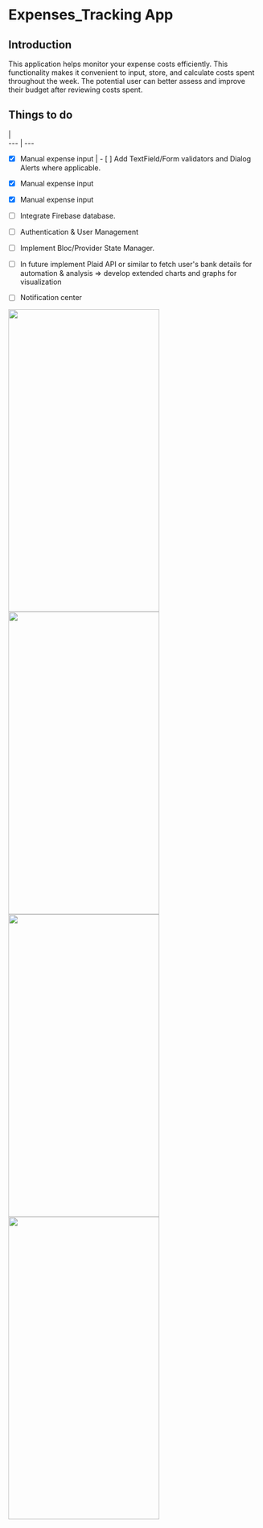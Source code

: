 # Expenses_Tracking App


## Introduction

This application helps monitor your expense costs efficiently. This functionality makes it convenient to input, store, and calculate costs spent throughout the week. The potential user can better assess and improve their budget after reviewing costs spent.


## Things to do
 |  
 --- | ---
- [x] Manual expense input | - [ ] Add TextField/Form validators and Dialog Alerts where applicable.
- [x] Manual expense input
- [x] Manual expense input


- [ ] Integrate Firebase database.
- [ ] Authentication & User Management
- [ ] Implement Bloc/Provider State Manager. 
- [ ] In future implement Plaid API or similar to fetch user's bank details for automation & analysis => develop extended charts and graphs for visualization
- [ ] Notification center



<img src="https://user-images.githubusercontent.com/12699008/99632343-0dd4f880-2a0b-11eb-9cb8-518940416cad.png" width="300" height="600" />   <img src="https://user-images.githubusercontent.com/12699008/99632352-11687f80-2a0b-11eb-9b11-00bcb3c98386.png" width="300" height="600" />   <img src="https://user-images.githubusercontent.com/12699008/99632353-13324300-2a0b-11eb-802a-d134701dec3f.png" width="300" height="600"  />  <img src="https://user-images.githubusercontent.com/12699008/99632361-162d3380-2a0b-11eb-835f-8538aeda0f50.png" width="300" height="600"  />
